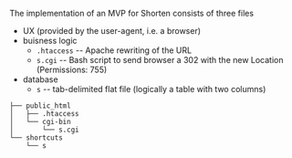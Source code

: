 The implementation of an MVP for Shorten consists of three files

* UX (provided by the user-agent, i.e. a browser)
* buisness logic
  + `.htaccess` -- Apache rewriting of the URL
  + `s.cgi` -- Bash script to send browser a 302 with the new Location (Permissions: 755)
* database
  + `s` -- tab-delimited flat file (logically a table with two columns)

```
├── public_html
│   ├── .htaccess
│   └── cgi-bin
│       └── s.cgi
└── shortcuts
    └── s
```

